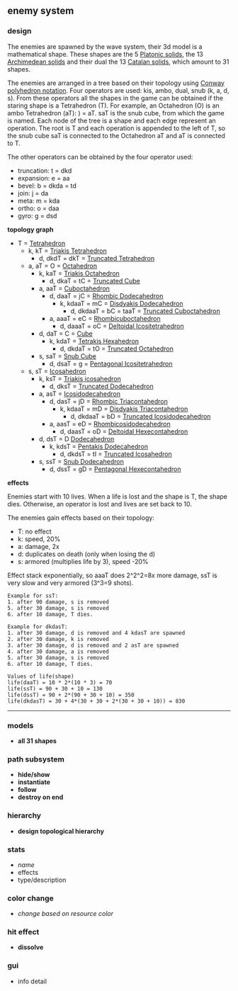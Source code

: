 ## enemy system

### design
The enemies are spawned by the wave system, their 3d model is a mathematical shape. These shapes are the 5 [Platonic solids](https://en.wikipedia.org/wiki/Platonic_solid), the 13 [Archimedean solids](https://en.wikipedia.org/wiki/Archimedean_solid) and their dual the 13 [Catalan solids](https://en.wikipedia.org/wiki/Catalan_solid), which amount to 31 shapes. <br>

The enemies are arranged in a tree based on their topology using [Conway polyhedron notation](https://en.wikipedia.org/wiki/Conway_polyhedron_notation). Four operators are used: kis, ambo, dual, snub (k, a, d, s). From these operators all the shapes in the game can be obtained if the staring shape is a Tetrahedron (T). For example, an Octahedron (O) is an ambo Tetrahedron (aT): ) = aT. saT is the snub cube, from which the game is named. Each node of the tree is a shape and each edge represent an operation. The root is T and each operation is appended to the left of T, so the snub cube saT is connected to the Octahedron aT and aT is connected to T. <br>

The other operators can be obtained by the four operator used:
- truncation: t = dkd
- expansion: e = aa
- bevel: b = dkda = td
- join: j = da
- meta: m = kda
- ortho: o = daa
- gyro: g = dsd

**topology graph**
- T = [Tetrahedron](https://en.wikipedia.org/wiki/Tetrahedron)
	- k, kT = [Triakis Tetrahedron](https://en.wikipedia.org/wiki/Triakis_tetrahedron)
		- d, dkdT = dkT = [Truncated Tetrahedron](https://en.wikipedia.org/wiki/Truncated_tetrahedron)
	- a, aT = O = [Octahedron](https://en.wikipedia.org/wiki/Octahedron)
		- k, kaT = [Triakis Octahedron](https://en.wikipedia.org/wiki/Triakis_octahedron)
			- d, dkaT = tC = [Truncated Cube](https://en.wikipedia.org/wiki/Truncated_cube)
		- a, aaT = [Cuboctahedron](https://en.wikipedia.org/wiki/Cuboctahedron)
			- d, daaT = jC = [Rhombic Dodecahedron](https://en.wikipedia.org/wiki/Rhombic_dodecahedron)
				- k, kdaaT = mC = [Disdyakis Dodecahedron](https://en.wikipedia.org/wiki/Disdyakis_dodecahedron)
					- d, dkdaaT = bC = taaT = [Truncated Cuboctahedron](https://en.wikipedia.org/wiki/Truncated_cuboctahedron)
			- a, aaaT = eC = [Rhombicuboctahedron](https://en.wikipedia.org/wiki/Rhombicuboctahedron)
				- d, daaaT = oC = [Deltoidal Icositetrahedron](https://en.wikipedia.org/wiki/Deltoidal_icositetrahedron)
		- d, daT = C = [Cube](https://en.wikipedia.org/wiki/Cube)
			- k, kdaT = [Tetrakis Hexahedron](https://en.wikipedia.org/wiki/Tetrakis_hexahedron)
				- d, dkdaT = tO = [Truncated Octahedron](https://en.wikipedia.org/wiki/Truncated_octahedron)
		- s, saT = [Snub Cube](https://en.wikipedia.org/wiki/Snub_cube)
			- d, dsaT = g = [Pentagonal Icositetrahedron](https://en.wikipedia.org/wiki/Pentagonal_icositetrahedron)
	- s, sT = [Icosahedron](https://en.wikipedia.org/wiki/Icosahedron)
		- k, ksT = [Triakis icosahedron](https://en.wikipedia.org/wiki/Triakis_icosahedron)
			- d, dksT = [Truncated Dodecahedron](https://en.wikipedia.org/wiki/Truncated_dodecahedron)
		- a, asT = [Icosidodecahedron](https://en.wikipedia.org/wiki/Icosidodecahedron)
			- d, dasT = jD = [Rhombic Triacontahedron](https://en.wikipedia.org/wiki/Rhombic_triacontahedron)
				- k, kdaaT = mD = [Disdyakis Triacontahedron](https://en.wikipedia.org/wiki/Disdyakis_triacontahedron)
					- d, dkdaaT = bD = [Truncated Icosidodecahedron](https://en.wikipedia.org/wiki/Truncated_icosidodecahedron)
			- a, aasT = eD = [Rhombicosidodecahedron](https://en.wikipedia.org/wiki/Rhombicosidodecahedron)
				- d, daasT = oD = [Deltoidal Hexecontahedron](https://en.wikipedia.org/wiki/Deltoidal_hexecontahedron)
		- d, dsT = D [Dodecahedron](https://en.wikipedia.org/wiki/Dodecahedron)
			- k, kdsT = [Pentakis Dodecahedron](https://en.wikipedia.org/wiki/Pentakis_dodecahedron)
				- d, dkdsT = tI = [Truncated Icosahedron](https://en.wikipedia.org/wiki/Truncated_icosahedron)
		- s, ssT = [Snub Dodecahedron](https://en.wikipedia.org/wiki/Snub_dodecahedron)
			- d, dssT = gD = [Pentagonal Hexecontahedron](https://en.wikipedia.org/wiki/Pentagonal_hexecontahedron)

**effects**

Enemies start with 10 lives. When a life is lost and the shape is T, the shape dies. Otherwise, an operator is lost and lives are set back to 10.

The enemies gain effects based on their topology:
- T: no effect
- k: speed, 20%
- a: damage, 2x
- d: duplicates on death (only when losing the d)
- s: armored (multiplies life by 3), speed -20%

Effect stack exponentially, so aaaT does 2^2^2=8x more damage, ssT is very slow and very armored (3^3=9 shots).

```
Example for ssT: 
1. after 90 damage, s is removed
5. after 30 damage, s is removed
6. after 10 damage, T dies.
```

```
Example for dkdasT:
1. after 30 damage, d is removed and 4 kdasT are spawned
2. after 30 damage, k is removed
3. after 30 damage, d is removed and 2 asT are spawned
4. after 30 damage, a is removed
5. after 30 damage, s is removed
6. after 10 damage, T dies.
```

```
Values of life(shape)
life(daaT) = 10 * 2*(10 * 3) = 70
life(ssT) = 90 + 30 + 10 = 130
life(dssT) = 90 + 2*(90 + 30 + 10) = 350
life(dkdasT) = 30 + 4*(30 + 30 + 2*(30 + 30 + 10)) = 830
```

---

### models
- **all 31 shapes**

### path subsystem
- **hide/show**
- **instantiate**
- **follow**
- **destroy on end**

### hierarchy
- **design topological hierarchy**

### stats
- _name_
- effects
- type/description

### color change
- _change based on resource color_

### hit effect
- **dissolve**

### gui
- info detail
